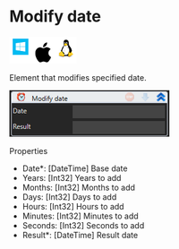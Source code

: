 # Modify date

![](<../../../../.gitbook/assets/image (171).png>)

Element that modifies specified date.

![](<../../../../.gitbook/assets/image (145).png>)

Properties

* Date\*: \[DateTime] Base date
* Years: \[Int32] Years to add
* Months: \[Int32] Months to add
* Days: \[Int32] Days to add
* Hours: \[Int32] Hours to add
* Minutes: \[Int32] Minutes to add
* Seconds: \[Int32] Seconds to add
* Result\*: \[DateTime] Result date
